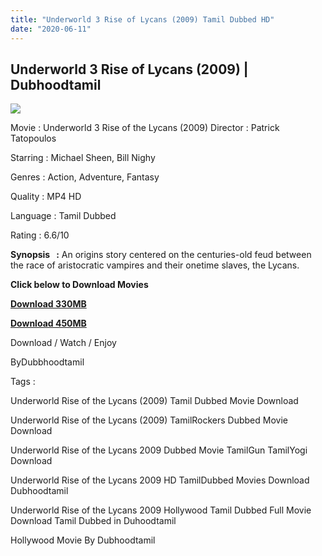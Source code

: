 ```yaml
---
title: "Underworld 3 Rise of Lycans (2009) Tamil Dubbed HD"
date: "2020-06-11"
---
```


## Underworld 3 Rise of Lycans (2009) | Dubhoodtamil

[![](https://1.bp.blogspot.com/-AXmZHRDLHKg/XuH7BNDhSgI/AAAAAAAABa4/5qK2Qi0XwC8g2ee3a5u98Tf1YJFIAM_tACNcBGAsYHQ/s640/3zgbcT.jpg)](https://1.bp.blogspot.com/-AXmZHRDLHKg/XuH7BNDhSgI/AAAAAAAABa4/5qK2Qi0XwC8g2ee3a5u98Tf1YJFIAM_tACNcBGAsYHQ/s1600/3zgbcT.jpg)

Movie : Underworld 3 Rise of the Lycans (2009) Director : Patrick Tatopoulos

Starring : Michael Sheen, Bill Nighy

Genres : Action, Adventure, Fantasy

Quality : MP4 HD

Language : Tamil Dubbed

Rating : 6.6/10

**Synopsis   :** An origins story centered on the centuries-old feud between the race of aristocratic vampires and their onetime slaves, the Lycans.

  

**Click below to Download Movies**

**[Download 330MB](https://oncehelp.com/Underworld3-330MB)**

**[Download 450MB](https://oncehelp.com/Underworld3-430MB)**

Download / Watch / Enjoy

  

ByDubbhoodtamil

  

Tags :

  

Underworld Rise of the Lycans (2009) Tamil Dubbed Movie Download

  

Underworld Rise of the Lycans (2009) TamilRockers Dubbed Movie Download

  

Underworld Rise of the Lycans 2009 Dubbed Movie TamilGun TamilYogi Download

  

Underworld Rise of the Lycans 2009 HD TamilDubbed Movies Download Dubhoodtamil

  

Underworld Rise of the Lycans 2009 Hollywood Tamil Dubbed Full Movie Download Tamil Dubbed in Duhoodtamil

  

Hollywood Movie By Dubhoodtamil
